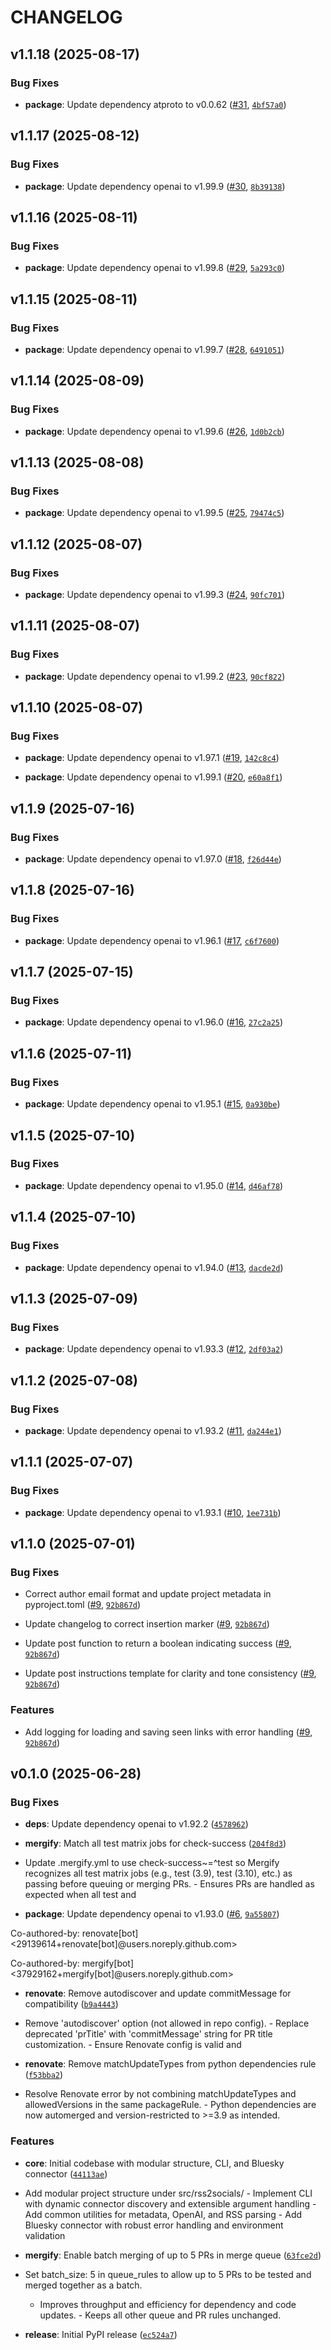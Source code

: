 # CHANGELOG

<!-- version list -->

## v1.1.18 (2025-08-17)

### Bug Fixes

- **package**: Update dependency atproto to v0.0.62
  ([#31](https://github.com/ugns/rss2socials/pull/31),
  [`4bf57a0`](https://github.com/ugns/rss2socials/commit/4bf57a02090f40a8456c85334f652399acffc8c7))


## v1.1.17 (2025-08-12)

### Bug Fixes

- **package**: Update dependency openai to v1.99.9
  ([#30](https://github.com/ugns/rss2socials/pull/30),
  [`8b39138`](https://github.com/ugns/rss2socials/commit/8b391385c7fa2230e9e6918d7af36f146cd306cd))


## v1.1.16 (2025-08-11)

### Bug Fixes

- **package**: Update dependency openai to v1.99.8
  ([#29](https://github.com/ugns/rss2socials/pull/29),
  [`5a293c0`](https://github.com/ugns/rss2socials/commit/5a293c0c4501fb58e8c67400c6ad81ffc01f104c))


## v1.1.15 (2025-08-11)

### Bug Fixes

- **package**: Update dependency openai to v1.99.7
  ([#28](https://github.com/ugns/rss2socials/pull/28),
  [`6491051`](https://github.com/ugns/rss2socials/commit/6491051b05cb91ee2177ed5e4176f1ceb2fa1b08))


## v1.1.14 (2025-08-09)

### Bug Fixes

- **package**: Update dependency openai to v1.99.6
  ([#26](https://github.com/ugns/rss2socials/pull/26),
  [`1d0b2cb`](https://github.com/ugns/rss2socials/commit/1d0b2cb3ad4775b7b36a85073c6a327f49941121))


## v1.1.13 (2025-08-08)

### Bug Fixes

- **package**: Update dependency openai to v1.99.5
  ([#25](https://github.com/ugns/rss2socials/pull/25),
  [`79474c5`](https://github.com/ugns/rss2socials/commit/79474c5c49acfb7a31fd45332d017834c699b18f))


## v1.1.12 (2025-08-07)

### Bug Fixes

- **package**: Update dependency openai to v1.99.3
  ([#24](https://github.com/ugns/rss2socials/pull/24),
  [`90fc701`](https://github.com/ugns/rss2socials/commit/90fc701e0dc400ff7a3693787893031640c2e0b9))


## v1.1.11 (2025-08-07)

### Bug Fixes

- **package**: Update dependency openai to v1.99.2
  ([#23](https://github.com/ugns/rss2socials/pull/23),
  [`90cf822`](https://github.com/ugns/rss2socials/commit/90cf8228703625451a1d3572e0f7136855fe5bc6))


## v1.1.10 (2025-08-07)

### Bug Fixes

- **package**: Update dependency openai to v1.97.1
  ([#19](https://github.com/ugns/rss2socials/pull/19),
  [`142c8c4`](https://github.com/ugns/rss2socials/commit/142c8c4498ee612df615c531da1313a85760192f))

- **package**: Update dependency openai to v1.99.1
  ([#20](https://github.com/ugns/rss2socials/pull/20),
  [`e60a8f1`](https://github.com/ugns/rss2socials/commit/e60a8f1219b61a762153b2f1e12b2cdd59a6561a))


## v1.1.9 (2025-07-16)

### Bug Fixes

- **package**: Update dependency openai to v1.97.0
  ([#18](https://github.com/ugns/rss2socials/pull/18),
  [`f26d44e`](https://github.com/ugns/rss2socials/commit/f26d44e24b71c6b457f606a6427f5ecfb4adc886))


## v1.1.8 (2025-07-16)

### Bug Fixes

- **package**: Update dependency openai to v1.96.1
  ([#17](https://github.com/ugns/rss2socials/pull/17),
  [`c6f7600`](https://github.com/ugns/rss2socials/commit/c6f760029c4569fc106408b2f29fe2376e6b2d34))


## v1.1.7 (2025-07-15)

### Bug Fixes

- **package**: Update dependency openai to v1.96.0
  ([#16](https://github.com/ugns/rss2socials/pull/16),
  [`27c2a25`](https://github.com/ugns/rss2socials/commit/27c2a2539fdd9273967a96629aedbc1e365700dd))


## v1.1.6 (2025-07-11)

### Bug Fixes

- **package**: Update dependency openai to v1.95.1
  ([#15](https://github.com/ugns/rss2socials/pull/15),
  [`0a930be`](https://github.com/ugns/rss2socials/commit/0a930be3486862c5b3c8356b39a553d2f200cd5e))


## v1.1.5 (2025-07-10)

### Bug Fixes

- **package**: Update dependency openai to v1.95.0
  ([#14](https://github.com/ugns/rss2socials/pull/14),
  [`d46af78`](https://github.com/ugns/rss2socials/commit/d46af783efca147ff913f5d13ef943ed5ea18360))


## v1.1.4 (2025-07-10)

### Bug Fixes

- **package**: Update dependency openai to v1.94.0
  ([#13](https://github.com/ugns/rss2socials/pull/13),
  [`dacde2d`](https://github.com/ugns/rss2socials/commit/dacde2df53d0c75747b03d0dbb6062a673bc7e9f))


## v1.1.3 (2025-07-09)

### Bug Fixes

- **package**: Update dependency openai to v1.93.3
  ([#12](https://github.com/ugns/rss2socials/pull/12),
  [`2df03a2`](https://github.com/ugns/rss2socials/commit/2df03a2d134b3c4c7732e4911d26e4f6decd8515))


## v1.1.2 (2025-07-08)

### Bug Fixes

- **package**: Update dependency openai to v1.93.2
  ([#11](https://github.com/ugns/rss2socials/pull/11),
  [`da244e1`](https://github.com/ugns/rss2socials/commit/da244e1c051b09d71acb649aa4f7513af55bd1ad))


## v1.1.1 (2025-07-07)

### Bug Fixes

- **package**: Update dependency openai to v1.93.1
  ([#10](https://github.com/ugns/rss2socials/pull/10),
  [`1ee731b`](https://github.com/ugns/rss2socials/commit/1ee731b4393c49b528786e7282486f5debe153cb))


## v1.1.0 (2025-07-01)

### Bug Fixes

- Correct author email format and update project metadata in pyproject.toml
  ([#9](https://github.com/ugns/rss2socials/pull/9),
  [`92b867d`](https://github.com/ugns/rss2socials/commit/92b867dadabc27cc8e5694f20076164dae7e5779))

- Update changelog to correct insertion marker ([#9](https://github.com/ugns/rss2socials/pull/9),
  [`92b867d`](https://github.com/ugns/rss2socials/commit/92b867dadabc27cc8e5694f20076164dae7e5779))

- Update post function to return a boolean indicating success
  ([#9](https://github.com/ugns/rss2socials/pull/9),
  [`92b867d`](https://github.com/ugns/rss2socials/commit/92b867dadabc27cc8e5694f20076164dae7e5779))

- Update post instructions template for clarity and tone consistency
  ([#9](https://github.com/ugns/rss2socials/pull/9),
  [`92b867d`](https://github.com/ugns/rss2socials/commit/92b867dadabc27cc8e5694f20076164dae7e5779))

### Features

- Add logging for loading and saving seen links with error handling
  ([#9](https://github.com/ugns/rss2socials/pull/9),
  [`92b867d`](https://github.com/ugns/rss2socials/commit/92b867dadabc27cc8e5694f20076164dae7e5779))


## v0.1.0 (2025-06-28)

### Bug Fixes

- **deps**: Update dependency openai to v1.92.2
  ([`4578962`](https://github.com/ugns/rss2socials/commit/4578962db060eb7e9b5343fb06efbd7fbe02cf35))

- **mergify**: Match all test matrix jobs for check-success
  ([`204f8d3`](https://github.com/ugns/rss2socials/commit/204f8d34d5b1cbe27ee63833f91f26e2a06b1e80))

- Update .mergify.yml to use check-success~=^test so Mergify recognizes all test matrix jobs (e.g.,
  test (3.9), test (3.10), etc.) as passing before queuing or merging PRs. - Ensures PRs are handled
  as expected when all test and

- **package**: Update dependency openai to v1.93.0
  ([#6](https://github.com/ugns/rss2socials/pull/6),
  [`9a55807`](https://github.com/ugns/rss2socials/commit/9a55807dfa0944399f1101d026cecc05faa037e3))

Co-authored-by: renovate[bot] <29139614+renovate[bot]@users.noreply.github.com>

Co-authored-by: mergify[bot] <37929162+mergify[bot]@users.noreply.github.com>

- **renovate**: Remove autodiscover and update commitMessage for compatibility
  ([`b9a4443`](https://github.com/ugns/rss2socials/commit/b9a44431cc2e89da110fc4c9d9ff5a79d16949cf))

- Remove 'autodiscover' option (not allowed in repo config). - Replace deprecated 'prTitle' with
  'commitMessage' string for PR title customization. - Ensure Renovate config is valid and

- **renovate**: Remove matchUpdateTypes from python dependencies rule
  ([`f53bba2`](https://github.com/ugns/rss2socials/commit/f53bba2668134244287404cba3a373b34ee57d7c))

- Resolve Renovate error by not combining matchUpdateTypes and allowedVersions in the same
  packageRule. - Python dependencies are now automerged and version-restricted to >=3.9 as intended.

### Features

- **core**: Initial codebase with modular structure, CLI, and Bluesky connector
  ([`44113ae`](https://github.com/ugns/rss2socials/commit/44113ae330691916dd9257e3a05398f435df1684))

- Add modular project structure under src/rss2socials/ - Implement CLI with dynamic connector
  discovery and extensible argument handling - Add common utilities for metadata, OpenAI, and RSS
  parsing - Add Bluesky connector with robust error handling and environment validation

- **mergify**: Enable batch merging of up to 5 PRs in merge queue
  ([`63fce2d`](https://github.com/ugns/rss2socials/commit/63fce2db73fcc28ede15557010812dcb866f58ff))

- Set batch_size: 5 in queue_rules to allow up to 5 PRs to be tested and merged together as a batch.
  - Improves throughput and efficiency for dependency and code updates. - Keeps all other queue and
  PR rules unchanged.

- **release**: Initial PyPI release
  ([`ec524a7`](https://github.com/ugns/rss2socials/commit/ec524a78310a048b06e13af24607220cd5b8570d))
